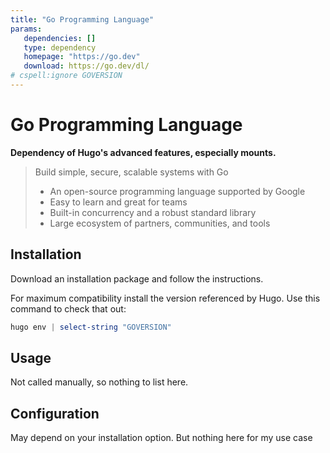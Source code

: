 ```yaml
---
title: "Go Programming Language"
params:
   dependencies: []
   type: dependency
   homepage: "https://go.dev"
   download: https://go.dev/dl/
# cspell:ignore GOVERSION
---
```


# Go Programming Language

**Dependency of Hugo's advanced features, especially mounts.**

> Build simple, secure, scalable systems with Go
>
> -  An open-source programming language supported by Google
> -  Easy to learn and great for teams
> -  Built-in concurrency and a robust standard library
> -  Large ecosystem of partners, communities, and tools

<!--more-->

## Installation

Download an installation package and follow the instructions.

For maximum compatibility install the version referenced by Hugo. Use this command to check that
out:

```powershell
hugo env | select-string "GOVERSION"
```

## Usage

Not called manually, so nothing to list here.

## Configuration

May depend on your installation option. But nothing here for my use case
